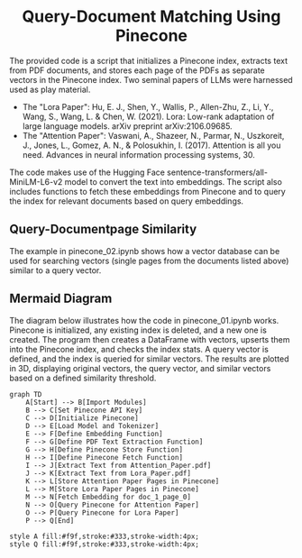 <h1 align="center">Query-Document Matching Using Pinecone</h1>
The provided code is a script that initializes a Pinecone index, extracts text from PDF documents, and stores each page of the PDFs as separate vectors in the Pinecone index. 
Two seminal papers of LLMs were harnessed used as play material. <p>

* The "Lora Paper": Hu, E. J., Shen, Y., Wallis, P., Allen-Zhu, Z., Li, Y., Wang, S., Wang, L. & Chen, W. (2021). Lora: Low-rank adaptation of large language models. arXiv preprint arXiv:2106.09685.
* The "Attention Paper": Vaswani, A., Shazeer, N., Parmar, N., Uszkoreit, J., Jones, L., Gomez, A. N., & Polosukhin, I. (2017). Attention is all you need. Advances in neural information processing systems, 30.

The code makes use of the Hugging Face sentence-transformers/all-MiniLM-L6-v2 model to convert the text into embeddings. The script also includes functions to fetch these embeddings from Pinecone and to query the index for relevant documents based on query embeddings.

## Query-Documentpage Similarity
The example in pinecone_02.ipynb shows how a vector database can be used for searching vectors (single pages from the documents listed above) similar to a query vector. 



## Mermaid Diagram 
The diagram below illustrates how the code in pinecone_01.ipynb works. Pinecone is initialized, any existing index is deleted, and a new one is created. 
The program then creates a DataFrame with vectors, upserts them into the Pinecone index, and checks the index stats. A query vector is defined, and the index is queried for similar vectors. 
The results are plotted in 3D, displaying original vectors, the query vector, and similar vectors based on a defined similarity threshold.

```mermaid
graph TD
    A[Start] --> B[Import Modules]
    B --> C[Set Pinecone API Key]
    C --> D[Initialize Pinecone]
    D --> E[Load Model and Tokenizer]
    E --> F[Define Embedding Function]
    F --> G[Define PDF Text Extraction Function]
    G --> H[Define Pinecone Store Function]
    H --> I[Define Pinecone Fetch Function]
    I --> J[Extract Text from Attention_Paper.pdf]
    J --> K[Extract Text from Lora_Paper.pdf]
    K --> L[Store Attention Paper Pages in Pinecone]
    L --> M[Store Lora Paper Pages in Pinecone]
    M --> N[Fetch Embedding for doc_1_page_0]
    N --> O[Query Pinecone for Attention Paper]
    O --> P[Query Pinecone for Lora Paper]
    P --> Q[End]

style A fill:#f9f,stroke:#333,stroke-width:4px;
style Q fill:#f9f,stroke:#333,stroke-width:4px;
```

